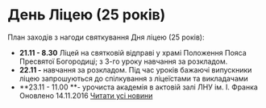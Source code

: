 
# День Ліцею (25 років)
План заходів з нагоди святкування Дня ліцею (25 років):
- **21.11 - 8.30** Ліцей на святковій відправі у храмі Положення Пояса Пресвятої Богородиці;
з 3-го уроку навчання за розкладом.
- **22.11 -** навчання за розкладом. Під час уроків бажаючі випускники ліцею запрошуються до спілкування з ліцеїстами та викладачами
- **23.11 - 11.00 **- урочиста академія в актовій залі ЛНУ ім. І. Франка
Оновлено 14.11.2016
[Читати усі новини](/news)
       